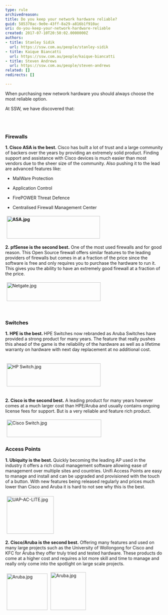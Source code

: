 ```yaml
---
type: rule
archivedreason: 
title: Do you keep your network hardware reliable?
guid: 585370ac-9e0e-43ff-8a29-a816b1f910ac
uri: do-you-keep-your-network-hardware-reliable
created: 2017-07-10T20:50:02.0000000Z
authors:
- title: Stanley Sidik
  url: https://ssw.com.au/people/stanley-sidik
- title: Kaique Biancatti
  url: https://ssw.com.au/people/kaique-biancatti
- title: Steven Andrews
  url: https://ssw.com.au/people/steven-andrews
related: []
redirects: []

---
```



<p class="ssw15-rteElement-P">​When purchasing new network hardware you should always choose the most reliable option.&#160;​​<br></p><p class="ssw15-rteElement-P">​​​​At SSW,​ we have discovered that&#58;​​<br></p>
<br><excerpt class='endintro'></excerpt><br>
<h3 class="ssw15-rteElement-H3">​​​Firewalls</h3><p class="ssw15-rteElement-P"><strong>1</strong><strong>. Cisco ASA is the best.</strong> Cisco has built a lot of trust and a large community of backers over the years by providing an extremely solid product. Finding support and assistance with Cisco devices is much easier than most vendors due to the sheer size of the community. Also pushing it to the lead are advanced features like&#58;<br></p><ul><li><p class="ssw15-rteElement-P">Mal​Ware Protection<br></p></li><li><p class="ssw15-rteElement-P">Application Control<br></p></li><li><p class="ssw15-rteElement-P">FirePOWER Threat Defence</p></li><li><p class="ssw15-rteElement-P">Centralised Firewall Management Center</p></li></ul><p></p><p><strong><img src="/SiteAssets/keep-your-network-hardware-reliable/ASA.jpg" alt="ASA.jpg" style="margin&#58;5px;width&#58;298px;height&#58;72px;" /><br></strong></p><p class="ssw15-rteElement-P"><strong>2.&#160;pfSense is the second best.</strong> One of the most used firewalls and for good reason. This Open Source firewall offers similar features to the leading providers of firewalls but comes in at a fraction of the price since the software is free and only requires you to purchase the hardware to run it. This gives you the ability to have an extremely good firewall at a fraction of the price.​</p><p><img src="/SiteAssets/keep-your-network-hardware-reliable/Netgate.jpg" alt="Netgate.jpg" style="margin&#58;5px;width&#58;300px;height&#58;60px;" /><br></p><p><br></p><h3 class="ssw15-rteElement-H3">Switches</h3><p class="ssw15-rteElement-P"><strong>1.&#160;HPE is the best. </strong>HPE Switches now rebranded as Aruba Switches have provided a strong product for many years. The feature that really pushes this ahead of the game is the reliability of the hardware as well as a lifetime warranty on hardware with next day replacement at no additional cost.​</p><p><br><img src="/SiteAssets/keep-your-network-hardware-reliable/HP%20Switch.jpg" alt="HP Switch.jpg" style="margin&#58;5px;width&#58;300px;height&#58;74px;" /><br><br></p><p class="ssw15-rteElement-P"><strong>2.&#160;Cisco is the second best.</strong> A leading product for many years however comes at a much larger cost than HPE/Aruba and usually contains ongoing license fees for support. But is a very reliable and feature rich product.<br></p><p><img src="/SiteAssets/keep-your-network-hardware-reliable/Cisco%20Switch.jpg" alt="Cisco Switch.jpg" style="margin&#58;5px;width&#58;302px;height&#58;56px;" /><br></p><h3 class="ssw15-rteElement-H3">Access Points<br></h3><p><strong>1. Ubiquity is the best. </strong>Quickly becoming the leading AP used in the industry it offers a rich cloud management software allowing ease of management over multiple sites and countries. Unifi Access Points are easy to manage and&#160;install&#160;and can be upgraded and provisioned with the touch of a button.&#160;With new features being released regularly and prices much lower than Cisco and Aruba it is hard to not see why this is the best.<br>​<br>​​<img src="/PublishingImages/UAP-AC-LITE.jpg" alt="UAP-AC-LITE.jpg" style="margin&#58;5px;width&#58;150px;height&#58;120px;" />​<br></p><p><strong>2.&#160;</strong><strong>Cisco/Aruba is the second best.</strong> Offering many features and used on many large projects such as the University of Wollongong for Cisco and KFC for Aruba they offer truly tried and tested hardware. These products do come at a higher cost and requires a lot more skill and time to manage and really only come into the spotlight on large scale projects.<br></p><p><img src="/SiteAssets/keep-your-network-hardware-reliable/Cisco%20AP.jpg" alt="Aruba.jpg" style="margin&#58;5px;width&#58;130px;height&#58;117px;" /><img src="/SiteAssets/keep-your-network-hardware-reliable/Aruba.jpg" alt="Aruba.jpg" style="margin&#58;5px;width&#58;113px;height&#58;121px;" /><br></p><p><br></p>


